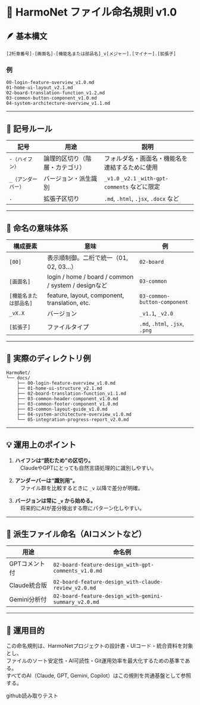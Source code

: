 # 🧭 HarmoNet ファイル命名規則 v1.0

## 🪶 基本構文
```
[2桁章番号]-[画面名]-[機能名または部品名]_v[メジャー].[マイナー].[拡張子]
```

### 例
```
00-login-feature-overview_v1.0.md  
01-home-ui-layout_v2.1.md  
02-board-translation-function_v1.2.md  
03-common-button-component_v1.0.md  
04-system-architecture-overview_v1.1.md
```

---

## 🧩 記号ルール

| 記号 | 用途 | 説明 |
|------|------|------|
| `-（ハイフン）` | 論理的区切り（階層・カテゴリ） | フォルダ名・画面名・機能名を連結するために使用 |
| `_（アンダーバー）` | バージョン・派生識別 | `_v1.0` `_v2.1` `_with-gpt-comments` などに限定 |
| `.` | 拡張子区切り | `.md`, `.html`, `.jsx`, `.docx` など |

---

## 🧭 命名の意味体系

| 構成要素 | 意味 | 例 |
|-----------|------|----|
| `[00]` | 表示順制御。二桁で統一（01, 02, 03…） | `02-board` |
| `[画面名]` | login / home / board / common / system / designなど | `03-common` |
| `[機能名または部品名]` | feature, layout, component, translation, etc. | `03-common-button-component` |
| `_vX.X` | バージョン | `_v1.1`, `_v2.0` |
| `[拡張子]` | ファイルタイプ | `.md`, `.html`, `.jsx`, `.png` |

---

## 🧠 実際のディレクトリ例

```
HarmoNet/
└── docs/
    ├── 00-login-feature-overview_v1.0.md
    ├── 01-home-ui-structure_v2.1.md
    ├── 02-board-translation-function_v1.1.md
    ├── 03-common-header-component_v1.0.md
    ├── 03-common-footer-component_v1.0.md
    ├── 03-common-layout-guide_v1.0.md
    ├── 04-system-architecture-overview_v1.0.md
    └── 05-integration-progress-report_v2.0.md
```

---

## 💡 運用上のポイント

1. **ハイフンは“読むため”の区切り。**  
　ClaudeやGPTにとっても自然言語処理的に識別しやすい。

2. **アンダーバーは“識別用”。**  
　ファイル群を比較するときに `_v` 以降で差分が明確。

3. **バージョンは常に `_v` から始める。**  
　将来的にAIが差分検出する際にパターン化しやすい。

---

## 📘 派生ファイル命名（AIコメントなど）

| 用途 | 命名例 |
|------|--------|
| GPTコメント付 | `02-board-feature-design_with-gpt-comments_v1.0.md` |
| Claude統合版 | `02-board-feature-design_with-claude-review_v2.0.md` |
| Gemini分析付 | `02-board-feature-design_with-gemini-summary_v2.0.md` |

---

## 🎯 運用目的

この命名規則は、HarmoNetプロジェクトの設計書・UIコード・統合資料を対象とし、  
ファイルのソート安定性・AI可読性・Git運用効率を最大化するための基準である。  
すべてのAI（Claude, GPT, Gemini, Copilot）はこの規則を共通基盤として参照する。

github読み取りテスト
